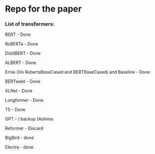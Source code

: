 # Repo for the paper

### List of transformers:


BERT - Done


RoBERTa - Done


DistilBERT - Done


ALBERT - Done


Ernie (On RobertaBaseCased and BERTBaseCased) and Baseline - Done


BERTweet - Done


XLNet - Done


Longformer - Done


T5 - Done


GPT - ( backup )Ashima


Reformer - Discard


BigBird - done

Electra - done

